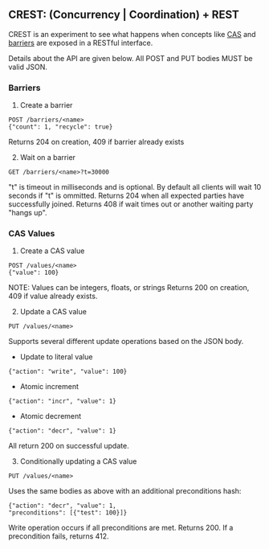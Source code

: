 ## CREST: (Concurrency | Coordination) + REST
CREST is an experiment to see what happens when concepts like [CAS](http://en.wikipedia.org/wiki/Compare-and-swap) and
[barriers](http://bit.ly/Pk6UaQ) are exposed in a RESTful
interface.

Details about the API are given below. All POST and PUT bodies MUST be valid JSON.

### Barriers

1. Create a barrier
````
POST /barriers/<name>
{"count": 1, "recycle": true}
````
Returns 204 on creation, 409 if barrier already exists

2. Wait on a barrier
````
GET /barriers/<name>?t=30000
````
"t" is timeout in milliseconds and is optional. By default all clients will wait
10 seconds if "t" is ommitted.
Returns 204 when all expected parties have successfully joined.
Returns 408 if wait times out or another waiting party "hangs up".

### CAS Values

1. Create a CAS value
````
POST /values/<name>
{"value": 100}
````
NOTE: Values can be integers, floats, or strings
Returns 200 on creation, 409 if value already exists.

2. Update a CAS value
````
PUT /values/<name>
````
Supports several different update operations based on the JSON body.
+ Update to literal value
````
{"action": "write", "value": 100}
````
+ Atomic increment
````
{"action": "incr", "value": 1}
````
+ Atomic decrement
````
{"action": "decr", "value": 1}
````
All return 200 on successful update.

3. Conditionally updating a CAS value
````
PUT /values/<name>
````
Uses the same bodies as above with an additional preconditions hash:
````
{"action": "decr", "value": 1,
"preconditions": [{"test": 100}]}
````
Write operation occurs if all preconditions are met. Returns 200.
If a precondition fails, returns 412.